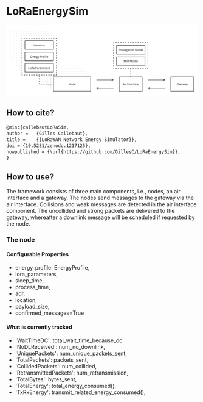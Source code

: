 # LoRaEnergySim

![Simulation](lora_simulator_v2.png "LoRaWAN Simulator")

## How to cite?
```
@misc{callebautLoRaSim,
author =   {Gilles Callebaut},
title =    {{LoRaWAN Network Energy Simulator}},
doi = {10.5281/zenodo.1217125},
howpublished = {\url{https://github.com/GillesC/LoRaEnergySim}},
}
```

## How to use?
The framework consists of three main components, i.e., nodes, an air interface and a gateway.
The nodes send messages to the gateway via the air interface.
Collisions and weak messages are detected in the air interface component.
The uncollided and strong packets are delivered to the gateway, whereafter a downlink message will be scheduled if requested by the node.

### The node

#### Configurable Properties
- energy_profile: EnergyProfile, 
- lora_parameters, 
- sleep_time, 
- process_time, 
- adr, 
- location,
- payload_size,  
- confirmed_messages=True

#### What is currently tracked
 - 'WaitTimeDC': total_wait_time_because_dc
 - 'NoDLReceived': num_no_downlink,
 - 'UniquePackets': num_unique_packets_sent,
 - 'TotalPackets': packets_sent,
 - 'CollidedPackets': num_collided,
 - 'RetransmittedPackets': num_retransmission,
 - 'TotalBytes': bytes_sent,
 - 'TotalEnergy': total_energy_consumed(),
 - 'TxRxEnergy': transmit_related_energy_consumed(),
